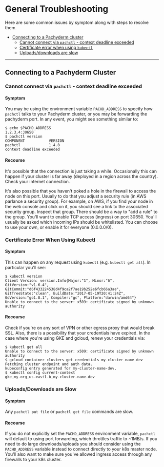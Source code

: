 # General Troubleshooting

Here are some common issues by symptom along with steps to resolve them. 

- [Connecting to a Pachyderm cluster](#connecting-to-a-pachyderm-cluster)
  - [Cannot connect via `pachctl` - context deadline exceeded](#cannot-connect-via-pachctl-context-deadline-exceeded)
  - [Certificate error when using `kubectl`](#certificate-error-when-using-kubectl)
  - [Uploads/downloads are slow](#uploads-downloads-are-slow)


---

## Connecting to a Pachyderm Cluster

### Cannot connect via `pachctl` - context deadline exceeded

#### Symptom

You may be using the environment variable `PACHD_ADDRESS` to specify how `pachctl` talks to your Pachyderm cluster, or you may be forwarding the pachyderm port.  In any event, you might see something similar to:

```
$ echo $PACHD_ADDRESS
1.2.3.4:30650
$ pachctl version
COMPONENT           VERSION                                          
pachctl             1.4.8   
context deadline exceeded
```

#### Recourse

It's possible that the connection is just taking a while. Occasionally this can happen if your cluster is far away (deployed in a region across the country). Check your internet connection.

It's also possible that you haven't poked a hole in the firewall to access the node on this port. Usually to do that you adjust a security rule (in AWS parlance a security group). For example, on AWS, if you find your node in the web console and click on it, you should see a link to the associated security group. Inspect that group. There should be a way to "add a rule" to the group. You'll want to enable TCP access (ingress) on port 30650. You'll usually be asked which incoming IPs should be whitelisted. You can choose to use your own, or enable it for everyone (0.0.0.0/0).


### Certificate Error When Using Kubectl

#### Symptom

This can happen on any request using `kubectl` (e.g. `kubectl get all`). In particular you'll see:

```
$ kubectl version
Client Version: version.Info{Major:"1", Minor:"6", GitVersion:"v1.6.4", GitCommit:"d6f433224538d4f9ca2f7ae19b252e6fcb66a3ae", GitTreeState:"clean", BuildDate:"2017-05-19T20:41:24Z", GoVersion:"go1.8.1", Compiler:"gc", Platform:"darwin/amd64"}
Unable to connect to the server: x509: certificate signed by unknown authority
```

#### Recourse

Check if you're on any sort of VPN or other egress proxy that would break SSL.  Also, there is a possibility that your credentials have expired. In the case where you're using GKE and gcloud, renew your credentials via:

```
$ kubectl get all
Unable to connect to the server: x509: certificate signed by unknown authority
$ gcloud container clusters get-credentials my-cluster-name-dev
Fetching cluster endpoint and auth data.
kubeconfig entry generated for my-cluster-name-dev.
$ kubectl config current-context
gke_my-org_us-east1-b_my-cluster-name-dev
```

### Uploads/Downloads are Slow

#### Symptom

Any `pachctl put file` or `pachctl get file` commands are slow.

#### Recourse

If you do not explicitly set the `PACHD_ADDRESS` environment variable, `pachctl` will default to using port forwarding, which throttles traffic to ~1MB/s. If you need to do large downloads/uploads you should consider using the `PACHD_ADDRESS` variable instead to connect directly to your k8s master node. You'll also want to make sure you've allowed ingress access through any firewalls to your k8s cluster.

